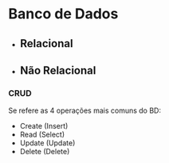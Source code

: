 # Banco de Dados

* ## Relacional
* ## Não Relacional

### CRUD
Se refere as 4 operações mais comuns do BD:
* Create (Insert)
* Read (Select)
* Update (Update)
* Delete (Delete)